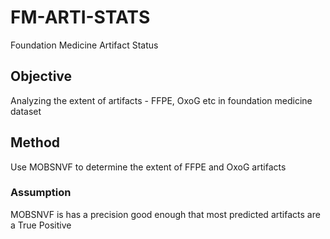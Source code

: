 # FM-ARTI-STATS

Foundation Medicine Artifact Status

## Objective

Analyzing the extent of artifacts - FFPE, OxoG etc in foundation medicine dataset

## Method

Use MOBSNVF to determine the extent of FFPE and OxoG artifacts

### Assumption

MOBSNVF is has a precision good enough that most predicted artifacts are a True Positive




